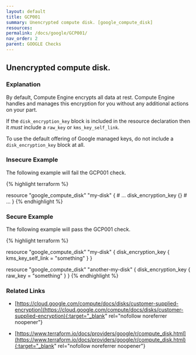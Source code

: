 ```yaml
---
layout: default
title: GCP001
summary: Unencrypted compute disk. [google_compute_disk] 
resources: 
permalink: /docs/google/GCP001/
nav_order: 2
parent: GOOGLE Checks
---
```


## Unencrypted compute disk.

### Explanation


By default, Compute Engine encrypts all data at rest. Compute Engine handles and manages this encryption for you without any additional actions on your part.

If the <code>disk_encryption_key</code> block is included in the resource declaration then it *must* include a <code>raw_key</code> or <code>kms_key_self_link</code>.

To use the default offering of Google managed keys, do not include a <code>disk_encryption_key</code> block at all.



### Insecure Example

The following example will fail the GCP001 check.

{% highlight terraform %}

resource "google_compute_disk" "my-disk" {
	# ... 
	disk_encryption_key {}
	# ...
}
{% endhighlight %}



### Secure Example

The following example will pass the GCP001 check.

{% highlight terraform %}

resource "google_compute_disk" "my-disk" {
	disk_encryption_key {
		kms_key_self_link = "something"
	}
}

resource "google_compute_disk" "another-my-disk" {
	disk_encryption_key {
		raw_key = "something"
	}
}
{% endhighlight %}


### Related Links


- [https://cloud.google.com/compute/docs/disks/customer-supplied-encryption](https://cloud.google.com/compute/docs/disks/customer-supplied-encryption){:target="_blank" rel="nofollow noreferrer noopener"}

- [https://www.terraform.io/docs/providers/google/r/compute_disk.html](https://www.terraform.io/docs/providers/google/r/compute_disk.html){:target="_blank" rel="nofollow noreferrer noopener"}

